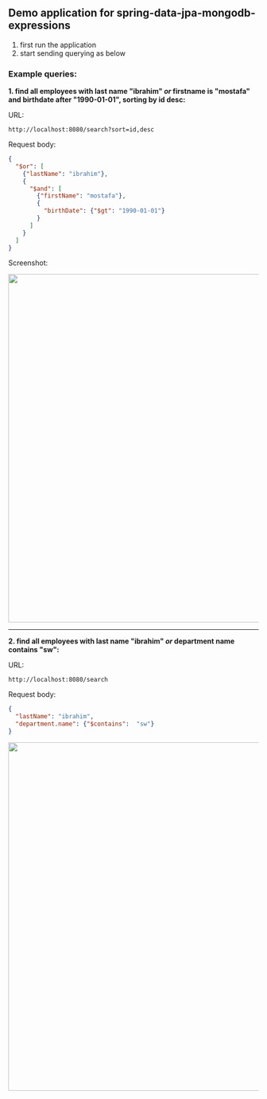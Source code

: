 ## Demo application for spring-data-jpa-mongodb-expressions

1. first run the application
2. start sending querying as below

### Example queries:

**1. find all employees with last name "ibrahim" _or_ firstname is "mostafa" and birthdate after "1990-01-01", sorting by id desc:**

URL: 
```
http://localhost:8080/search?sort=id,desc
```

Request body:
```json
{
  "$or": [
    {"lastName": "ibrahim"},
    {
      "$and": [
        {"firstName": "mostafa"},
        {
          "birthDate": {"$gt": "1990-01-01"}
        }
      ]
    }
  ]
}
```
 
 Screenshot:

<img src="https://github.com/springexamples/spring-data-jpa-mongodb-expressions-demo/raw/master/etc/1.PNG?raw=true" width="700px" />

---

**2. find all employees with last name "ibrahim" _or_ department name contains "sw":**

URL:
```
http://localhost:8080/search
```

Request body:
```json
{
  "lastName": "ibrahim",
  "department.name": {"$contains":  "sw"}
}
```

<img src="https://github.com/springexamples/spring-data-jpa-mongodb-expressions-demo/raw/master/etc/2.PNG?raw=true" width="700px" />
